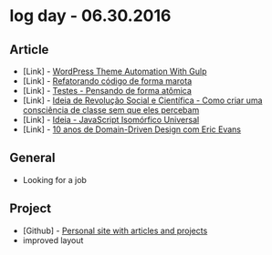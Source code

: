 # log day - 06.30.2016

## Article 

- \[Link\] - [WordPress Theme Automation With Gulp](https://www.sitepoint.com/wordpress-theme-automation-with-gulp/)
- \[Link\] - [Refatorando código de forma marota](http://nomadev.com.br/refatorando-codigo-de-forma-marota/)
- \[Link\] - [Testes - Pensando de forma atômica](http://nomadev.com.br/testes-pensando-de-forma-at%C3%B4mica/)
- \[Link\] - [Ideia de Revolução Social e Científica - Como criar uma consciência de classe sem que eles percebam](http://nomadev.com.br/ideia-de-revolu%C3%A7%C3%A3o-social-e-cient%C3%ADfica-como-criar-uma-consci%C3%AAncia-de-classe-sem-que-eles-percebam/)
- \[Link\] - [Ideia - JavaScript Isomórfico Universal](http://nomadev.com.br/ideia-javascript-isomorfico-universal/)
- \[Link\] - [10 anos de Domain-Driven Design com Eric Evans](https://www.infoq.com/br/articles/ddd-10-anos)

## General 

- Looking for a job


## Project

- \[Github\] - [Personal site with articles and projects](https://github.com/headquarters-solutions/hemersonvianna.github.io)
 - improved layout
